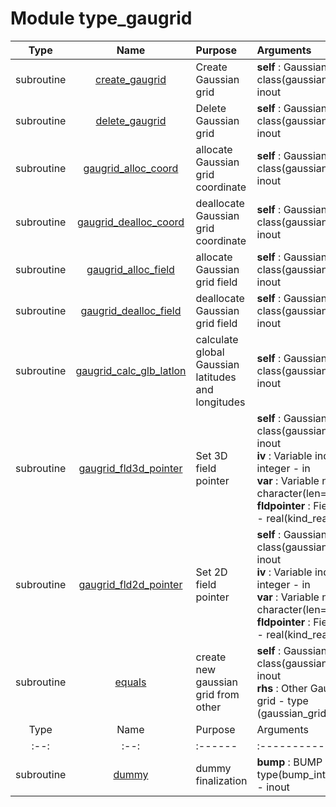 # Module type_gaugrid

| Type | Name | Purpose | Arguments          |
| :--: | :--: | :------ | :----------------- |
| subroutine | [create_gaugrid](https://github.com/JCSDA/saber/tree/develop/src/saber/gaugrid/type_gaugrid.F90#L58) | Create Gaussian grid | <b>self</b> :  Gaussian grid - class(gaussian_grid) - inout |
| subroutine | [delete_gaugrid](https://github.com/JCSDA/saber/tree/develop/src/saber/gaugrid/type_gaugrid.F90#L75) | Delete Gaussian grid | <b>self</b> :  Gaussian grid - class(gaussian_grid) - inout |
| subroutine | [gaugrid_alloc_coord](https://github.com/JCSDA/saber/tree/develop/src/saber/gaugrid/type_gaugrid.F90#L91) | allocate Gaussian grid coordinate | <b>self</b> :  Gaussian grid - class(gaussian_grid) - inout |
| subroutine | [gaugrid_dealloc_coord](https://github.com/JCSDA/saber/tree/develop/src/saber/gaugrid/type_gaugrid.F90#L110) | deallocate Gaussian grid coordinate | <b>self</b> :  Gaussian grid - class(gaussian_grid) - inout |
| subroutine | [gaugrid_alloc_field](https://github.com/JCSDA/saber/tree/develop/src/saber/gaugrid/type_gaugrid.F90#L128) | allocate Gaussian grid field | <b>self</b> :  Gaussian grid - class(gaussian_grid) - inout |
| subroutine | [gaugrid_dealloc_field](https://github.com/JCSDA/saber/tree/develop/src/saber/gaugrid/type_gaugrid.F90#L144) | deallocate Gaussian grid field | <b>self</b> :  Gaussian grid - class(gaussian_grid) - inout |
| subroutine | [gaugrid_calc_glb_latlon](https://github.com/JCSDA/saber/tree/develop/src/saber/gaugrid/type_gaugrid.F90#L159) | calculate global Gaussian latitudes and longitudes | <b>self</b> :  Gaussian grid - class(gaussian_grid) - inout |
| subroutine | [gaugrid_fld3d_pointer](https://github.com/JCSDA/saber/tree/develop/src/saber/gaugrid/type_gaugrid.F90#L198) | Set 3D field pointer | <b>self</b> :  Gaussian grid - class(gaussian_grid) - inout<br><b>iv</b> :  Variable index - integer - in<br><b>var</b> :  Variable name - character(len=*) - in<br><b>fldpointer</b> :  Field pointer - real(kind_real) - inout |
| subroutine | [gaugrid_fld2d_pointer](https://github.com/JCSDA/saber/tree/develop/src/saber/gaugrid/type_gaugrid.F90#L217) | Set 2D field pointer | <b>self</b> :  Gaussian grid - class(gaussian_grid) - inout<br><b>iv</b> :  Variable index - integer - in<br><b>var</b> :  Variable name - character(len=*) - in<br><b>fldpointer</b> :  Field pointer - real(kind_real) - inout |
| subroutine | [equals](https://github.com/JCSDA/saber/tree/develop/src/saber/gaugrid/type_gaugrid.F90#L234) | create new gaussian grid from other | <b>self</b> :  Gaussian grid - class(gaussian_grid) - inout<br><b>rhs</b> :  Other Gaussian grid - type (gaussian_grid) - in |
| Type | Name | Purpose | Arguments          |
| :--: | :--: | :------ | :----------------- |
| subroutine | [dummy](https://github.com/JCSDA/saber/tree/develop/src/saber/interpolation/type_gaugrid.F90#L668) | dummy finalization | <b>bump</b> :  BUMP - type(bump_interpolator) - inout |
